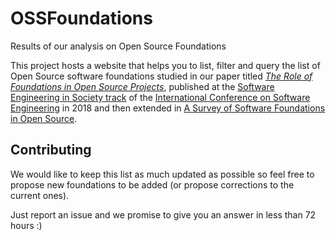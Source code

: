
# OSSFoundations
Results of our analysis on Open Source Foundations

This project hosts a website that helps you to list, filter and query the list of Open Source software foundations studied in our paper titled [_The Role of Foundations in Open Source Projects_](https://livablesoftware.com/study-open-source-foundations/), published at the [Software Engineering in Society track](https://www.icse2018.org/track/icse-2018-Software-Engineering-in-Society) of the [International Conference on Software Engineering](https://www.icse2018.org") in 2018 and then extended in [A Survey of Software Foundations in Open Source](https://arxiv.org/abs/2005.10063).

## Contributing
We would like to keep this list as much updated as possible so feel free to propose new foundations to be added (or propose corrections to the current ones).

Just report an issue and we promise to give you an answer in less than 72 hours :)

